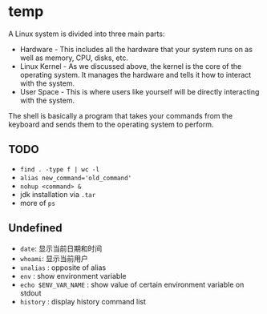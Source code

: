 # temp
A Linux system is divided into three main parts:

-   Hardware - This includes all the hardware that your system runs on as well as memory, CPU, disks, etc.
-   Linux Kernel - As we discussed above, the kernel is the core of the operating system. It manages the hardware and tells it how to interact with the system.
-   User Space - This is where users like yourself will be directly interacting with the system.

The shell is basically a program that takes your commands from the keyboard and sends them to the operating system to perform.

## TODO
* `find . -type f | wc -l`
* `alias new_command='old_command'` 
* `nohup <command> &`
* jdk installation via `.tar`
* more of `ps`

## Undefined
* `date`: 显示当前日期和时间
* `whoami`: 显示当前用户
* `unalias` : opposite of alias
* `env` : show environment variable
* `echo $ENV_VAR_NAME` : show value of certain environment variable on stdout
* `history` : display history command list
<!--stackedit_data:
eyJoaXN0b3J5IjpbMTAyMTY2NDYwNCwtOTU3NjY3MDA5LC0xOT
g2OTk2NDE1LC03NjgyNjIyMzIsMTY0OTUxNjE2NiwtMTIyMDcz
NzczMSwzNzMzNTQxMjldfQ==
-->